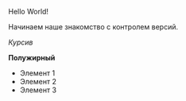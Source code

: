 Hello World!

Начинаем наше знакомство с контролем версий.

*Курсив*

**Полужирный**

* Элемент 1
* Элемент 2
* Элемент 3